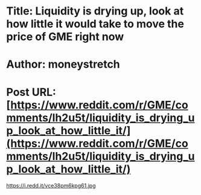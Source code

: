 # Title: Liquidity is drying up, look at how little it would take to move the price of GME right now
# Author: moneystretch
# Post URL: [https://www.reddit.com/r/GME/comments/lh2u5t/liquidity_is_drying_up_look_at_how_little_it/](https://www.reddit.com/r/GME/comments/lh2u5t/liquidity_is_drying_up_look_at_how_little_it/)


https://i.redd.it/vce38pm6kpg61.jpg